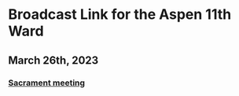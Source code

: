 # Broadcast Link for the Aspen 11th Ward

## March 26th, 2023
### [Sacrament meeting](https://www.youtube.com/watch?v=_R7GJl_sZ_U)
